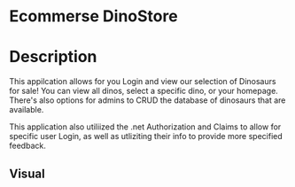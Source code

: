 ﻿# Ecommerse DinoStore


# Description
This appilcation allows for you Login and view our selection of Dinosaurs for sale!
You can view all dinos, select a specific dino, or your homepage. There's also options for admins
to CRUD the database of dinosaurs that are available. 

This application also utiliized the .net Authorization and Claims to allow for specific user Login, as well as utliziting their info to provide more specified feedback.

## Visual
